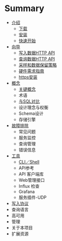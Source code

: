# Summary

* [介绍](README.md)
  * [下载](xia-zai.md)
  * [安装](an-zhuang.md)
  * [快速开始](kuai-su-kai-shi.md)
* [向导](jie-shao.md)
  * [写入数据HTTP API](jie-shao/xie-ru-shu-ju-http-api.md)
  * [查询数据HTTP API](jie-shao/cha-xun-shu-ju-http-api.md)
  * [采样和数据保留策略](jie-shao/cai-yang-he-shu-ju-bao-liu-ce-lve.md)
  * [硬件需求指南](jie-shao/ying-jian-xu-qiu-zhi-nan.md)
  * [https安装](jie-shao/httpsan-zhuang.md)
* [概念](gai-nian.md)
  * [关键概念](gai-nian/guan-jian-gai-nian.md)
  * 术语
  * [与SQL对比](gai-nian/yu-sql-dui-bi.md)
  * 设计理念与权衡
  * Schema设计
  * 存储引擎
* [故障排除](gu-zhang-pai-chu.md)
  * 常见问题
  * 服务监控
  * 查询管理
  * 错误信息
* [工具](gong-ju.md)
  * [CLI／Shell](gong-ju/clishell.md)
  * API参考
  * API 客户端库
  * Web管理接口
  * Influx 检查
  * Grafana
  * 服务插件-UDP
* [写入协议](xie-ru-xie-yi.md)
* 查询语言
* 高可用
* 管理
* 关于本项目
* 扩展资源

